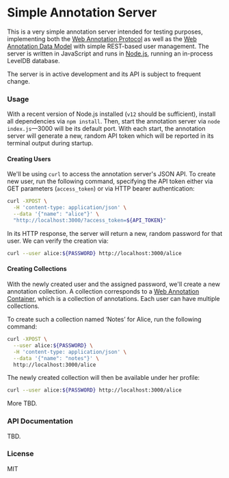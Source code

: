 # Simple Annotation Server

This is a very simple annotation server intended for testing purposes, implementing both the [Web Annotation Protocol](https://www.w3.org/TR/annotation-protocol/) as well as the [Web Annotation Data Model](https://www.w3.org/TR/annotation-model/) with simple REST-based user management. The server is written in JavaScript and runs in [Node.js](https://nodejs.org/en/), running an in-process LevelDB database.

The server is in active development and its API is subject to frequent change.


### Usage

With a recent version of Node.js installed (`v12` should be sufficient), install all dependencies via `npm install`. Then, start the annotation server via `node index.js`—3000 will be its default port. With each start, the annotation server will generate a new, random API token which will be reported in its terminal output during startup.

#### Creating Users

We'll be using `curl` to access the annotation server's JSON API. To create new user, run the following command, specifying the API token either via GET parameters (`access_token`) or via HTTP bearer authentication:

```bash
curl -XPOST \
  -H 'content-type: application/json' \
  --data '{"name": "alice"}' \
  "http://localhost:3000/?access_token=${API_TOKEN}"
```

In its HTTP response, the server will return a new, random password for that user. We can verify the creation via:

```bash
curl --user alice:${PASSWORD} http://localhost:3000/alice
```

#### Creating Collections

With the newly created user and the assigned password, we'll create a new annotation collection. A collection corresponds to a [Web Annotation Container](https://www.w3.org/TR/annotation-protocol/#annotation-containers), which is a collection of annotations. Each user can have multiple collections.

To create such a collection named ‘Notes’ for Alice, run the following command:

```bash
curl -XPOST \
  --user alice:${PASSWORD} \
  -H 'content-type: application/json' \
  --data '{"name": "notes"}' \
  http://localhost:3000/alice
```

The newly created collection will then be available under her profile:

```bash
curl --user alice:${PASSWORD} http://localhost:3000/alice
```

More TBD.


### API Documentation

TBD.


### License

MIT
